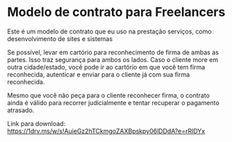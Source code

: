 # Modelo de contrato para Freelancers
Este é um modelo de contrato que eu uso na prestação serviços, como desenvolvimento de sites e sistemas

Se possível, levar em cartório para reconhecimento de firma de ambas as partes. Isso traz segurança para ambos os lados. Caso o cliente more em outra cidade/estado, você pode ir ao cartório em que você tem firma reconhecida, autenticar e enviar para o cliente já com sua firma reconhecida.

Mesmo que você não peça para o cliente reconhecer firma, o contrato ainda é válido para recorrer judicialmente e tentar recuperar o pagamento atrasado.

Link para download: https://1drv.ms/w/s!AuieGz2hTCkmgoZAXBpskpy06lDDdA?e=rRlDYx
